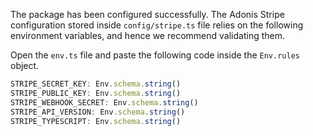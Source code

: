 The package has been configured successfully. The Adonis Stripe configuration stored inside `config/stripe.ts` file relies on the following environment variables, and hence we recommend validating them.

Open the `env.ts` file and paste the following code inside the `Env.rules` object.

```ts
STRIPE_SECRET_KEY: Env.schema.string()
STRIPE_PUBLIC_KEY: Env.schema.string()
STRIPE_WEBHOOK_SECRET: Env.schema.string()
STRIPE_API_VERSION: Env.schema.string()
STRIPE_TYPESCRIPT: Env.schema.string()
```
